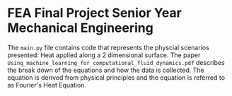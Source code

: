 # FEA Final Project Senior Year Mechanical Engineering

The ```main.py``` file contains code that represents the physcial scenarios presented: Heat applied along a 2 dimensional surface. 
The paper ```Using_machine_learning_for_computational_fluid_dynamics.pdf``` describes the break down of the equations and how the data is collected. 
The equation is derived from physical principles and the equation is referred to as Fourier's Heat Equation.

